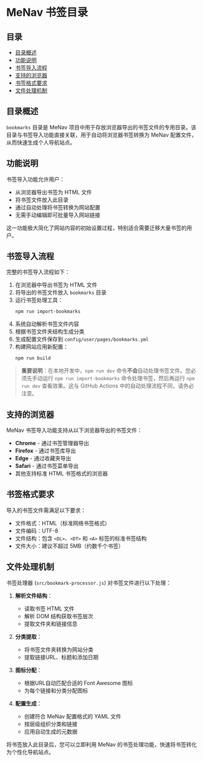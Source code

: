 # MeNav 书签目录

## 目录

- [目录概述](#目录概述)
- [功能说明](#功能说明)
- [书签导入流程](#书签导入流程)
- [支持的浏览器](#支持的浏览器)
- [书签格式要求](#书签格式要求)
- [文件处理机制](#文件处理机制)

## 目录概述

`bookmarks` 目录是 MeNav 项目中用于存放浏览器导出的书签文件的专用目录。该目录与书签导入功能直接关联，用于自动将浏览器书签转换为 MeNav 配置文件，从而快速生成个人导航站点。

## 功能说明

书签导入功能允许用户：

- 从浏览器导出书签为 HTML 文件
- 将书签文件放入此目录
- 通过自动处理将书签转换为网站配置
- 无需手动编辑即可批量导入网站链接

这一功能极大简化了网站内容的初始设置过程，特别适合需要迁移大量书签的用户。

## 书签导入流程

完整的书签导入流程如下：

1. 在浏览器中导出书签为 HTML 文件
2. 将导出的书签文件放入 `bookmarks` 目录
3. 运行书签处理工具：
   ```bash
   npm run import-bookmarks
   ```
4. 系统自动解析书签文件内容
5. 根据书签文件夹结构生成分类
6. 生成配置文件保存到 `config/user/pages/bookmarks.yml`
7. 构建网站应用新配置：
   ```bash
   npm run build
   ```

> **重要说明**：在本地开发中，`npm run dev` 命令**不会**自动处理书签文件。您必须先手动运行 `npm run import-bookmarks` 命令处理书签，然后再运行 `npm run dev` 查看效果。这与 GitHub Actions 中的自动处理流程不同，请务必注意。

## 支持的浏览器

MeNav 书签导入功能支持从以下浏览器导出的书签文件：

- **Chrome** - 通过书签管理器导出
- **Firefox** - 通过书签库导出
- **Edge** - 通过收藏夹导出
- **Safari** - 通过书签菜单导出
- 其他支持标准 HTML 书签格式的浏览器

## 书签格式要求

导入的书签文件需满足以下要求：

- 文件格式：HTML（标准网络书签格式）
- 文件编码：UTF-8
- 文件结构：包含 `<DL>`、`<DT>` 和 `<A>` 标签的标准书签结构
- 文件大小：建议不超过 5MB（约数千个书签）

## 文件处理机制

书签处理器 (`src/bookmark-processor.js`) 对书签文件进行以下处理：

1. **解析文件结构**：
   - 读取书签 HTML 文件
   - 解析 DOM 结构获取书签层次
   - 提取文件夹和链接信息

2. **分类提取**：
   - 将书签文件夹转换为网站分类
   - 提取链接URL、标题和添加日期

3. **图标分配**：
   - 根据URL自动匹配合适的 Font Awesome 图标
   - 为每个链接和分类分配图标

4. **配置生成**：
   - 创建符合 MeNav 配置格式的 YAML 文件
   - 按层级组织分类和链接
   - 应用自动生成的元数据

将书签放入此目录后，您可以立即利用 MeNav 的书签处理功能，快速将书签转化为个性化导航站点。 